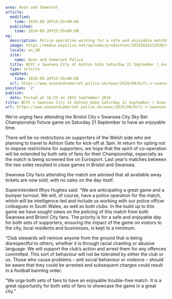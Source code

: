 ```yaml
area: Avon and Somerset
article:
  modified:
    time: 2019-09-20T15:55+00:00
  published:
    time: 2019-09-20T15:55+00:00
og:
  description: Police operation working for a safe and enjoyable match&#8230;
  image: https://media.aspolice.net/uploads/production/20191024112039/Crest-1.jpg1_.jpg
  locale: en_GB
  site:
    name: Avon and Somerset Police
  title: BCFC v Swansea City at Ashton Gate Saturday 21 September | Avon and Somerset Police
  type: article
  updated:
    time: 2019-09-20T15:55+00:00
  url: https://www.avonandsomerset.police.uk/news/2019/09/bcfc-v-swansea-city-at-ashton-gate-saturday-21-september/
position: '2'
publish:
  date: Posted at 16:55 on 20th September 2019
title: BCFC v Swansea City at Ashton Gate Saturday 21 September | Avon and Somerset Police
url: https://www.avonandsomerset.police.uk/news/2019/09/bcfc-v-swansea-city-at-ashton-gate-saturday-21-september/
```

We're urging fans attending the Bristol City v Swansea City Sky Bet Championship fixture game on Saturday 21 September to have an enjoyable time.

There will be no restrictions on supporters of the Welsh side who are planning to travel to Ashton Gate for kick-off at 3pm. In return for opting not to impose restrictions for supporters, we hope that the spirit of co-operation will be extended by both sets of fans for their Championship, especially as the match is being screened live on Eurosport. Last year’s matches between the two sides resulted in close games in Bristol and Swansea.

Swansea City fans attending the match are advised that all available away tickets are now sold, with no sales on the day itself.

Superintendent Rhys Hughes said: “We are anticipating a great game and a bumper turnout. We will, of course, have a police operation for the match, which will be intelligence-led and include us working with our police officer colleagues in South Wales, as well as both clubs. In the build up to this game we have sought views on the policing of this match from both Swansea and Bristol City fans. The priority is for a safe and enjoyable day for both sets of supporters, ensuring the impact of the game on visitors to the city, local residents and businesses, is kept to a minimum.

“Club stewards will remove anyone from the ground that is being disrespectful to others, whether it is through racial chanting or abusive language. We will support the club’s action and arrest them for any offences committed. This sort of behaviour will not be tolerated by either the club or us. Those who cause problems – anti social behaviour or violence – should be aware that they could be arrested and subsequent charges could result in a football banning order.

“We urge both sets of fans to have an enjoyable trouble-free match. It is a great opportunity for both sets of fans to showcase the game in a great city."
